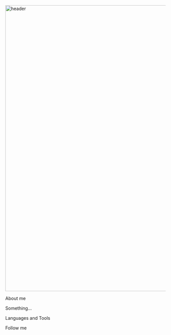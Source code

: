 <img src="https://github.com/andrejmanin/andrejmanin/blob/main/assets/header.gif" width="900" alt="header"/>

About me

Something... 

Languages and Tools

Follow me